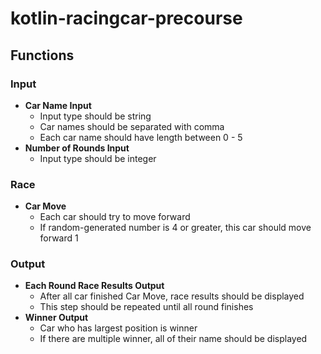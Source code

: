 # kotlin-racingcar-precourse
## Functions
### Input
- **Car Name Input**
    - Input type should be string
    - Car names should be separated with comma
    - Each car name should have length between 0 - 5  
- **Number of Rounds Input**
    - Input type should be integer

### Race
- **Car Move**
    - Each car should try to move forward
    - If random-generated number is 4 or greater, this car should move forward 1

### Output
- **Each Round Race Results Output**
    - After all car finished Car Move, race results should be displayed
    -  This step should be repeated until all round finishes
- **Winner Output**
    - Car who has largest position is winner
    - If there are multiple winner, all of their name should be displayed